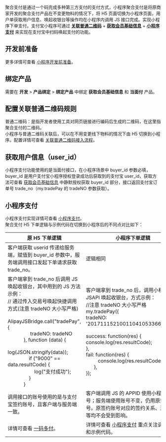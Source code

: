 聚合支付是通过一个码完成多种第三方支付的支付方式，小程序聚合支付是将原商家开发的聚合支付产品在不变更物料的情况下，将 H5 页面切换为小程序页面，用户单获取用户信息、唤起收银台等操作均在小程序内调用 JS 接口完成。实现小程序下单支付。支付宝小程序可通过 [**关联普通二维码**](https://opendocs.alipay.com/b/04ne6i) + [**获取会员基础信息**](https://opendocs.alipay.com/mini/api/ch8chh) + [**小程序支付**](https://opendocs.alipay.com/mini/api/openapi-pay) 来实现在支付宝中扫码唤起支付的功能。

## 开发前准备
更多详情可查看 [小程序开发前准备](https://opendocs.alipay.com/support/01razz?ant_source=antsupport)。

## 绑定产品
需要在 **开发** > **产品绑定** > **绑定产品** 中绑定 **获取会员基础信息** 和 **当面付** 产品。 

## 配置关联普通二维码规则
普通二维码：是指开发者使用工具对网页链接进行编码后生成的二维码，在这里指聚合支付的二维码。<br />小程序与普通二维码关联后，可以在不用变更线下物料的情况下由 H5 切换到小程序。配置详情可查看 [关联普通二维码接入流程](https://opendocs.alipay.com/b/04ne6i)。

## 获取用户信息（user_id）
小程序支付功能使用的是当面付接口，在小程序场景中 buyer_id 参数必填，buyer_id 是用户支付宝小程序授权登录成功后获取到的支付宝 user_id，获取方法可查看 [获取会员基础信息](https://opendocs.alipay.com/mini/api/ch8chh) 中静默授权获取 buyer_id 部分，接口返回支付宝订单号 trade_no（my.tradePay 的 tradeNO 参数获取）。

## 小程序支付
小程序支付实现详情可查看 [小程序支付](https://opendocs.alipay.com/mini/api/openapi-pay)。<br />聚合支付 H5 下单逻辑与示例代码在切换到小程序后的不同点对比如下：

| **原 H5 下单逻辑** | **小程序下单逻辑** |
| --- | --- |
| 客户端获取 userid 传递给服务端，赋值到 buyer_id 参数中，服务端调用接口发起下单请求获取 trade_no。 | 逻辑相同 |
| 客户端拿到 trade_no 后调用 JS 唤起收银台，其中用到的 JS 方法示例：  <br />// 通过传入交易号唤起快捷调用方式(注意 tradeNO 大小写严格)<br />             AlipayJSBridge.call("tradePay", {<br />                  tradeNO: tradeNO<br />             }, function (data) {<br />                 log(JSON.stringify(data));<br />                 if ("9000" == data.resultCode) {<br />                     log("支付成功");<br />                 }<br />             } | 客户端拿到 trade_no 后，调用小程序 JSAPI 唤起收银台，方式示例：<br />//注意 tradeNO 大小写严格<br />my.tradePay({<br />		tradeNO: '2017111521001104105336677922',  <br />		success: function(res) {<br />			console.log(res.resultCode);<br />		},<br />		fail: function(res) {<br />          console.log(res.resultCode);<br />       },<br />	}); |
| 调用接口的账号使用的是与支付宝签约账号，且客户端与服务端一致。 | 客户端调用 JS 的 APPID 使用小程序的账号；服务端使用账号不变，仍用原签约账号。原签约账号对应的签约关系、返佣关系等均不会受到影响。 |
| 详情可查看 [一码多付](https://opendocs.alipay.com/support/01rbcv)。 | 详情可查看 [小程序支付](https://opendocs.alipay.com/mini/api/openapi-pay) 重点关注调用逻辑和示例代码。 |

 

##  
